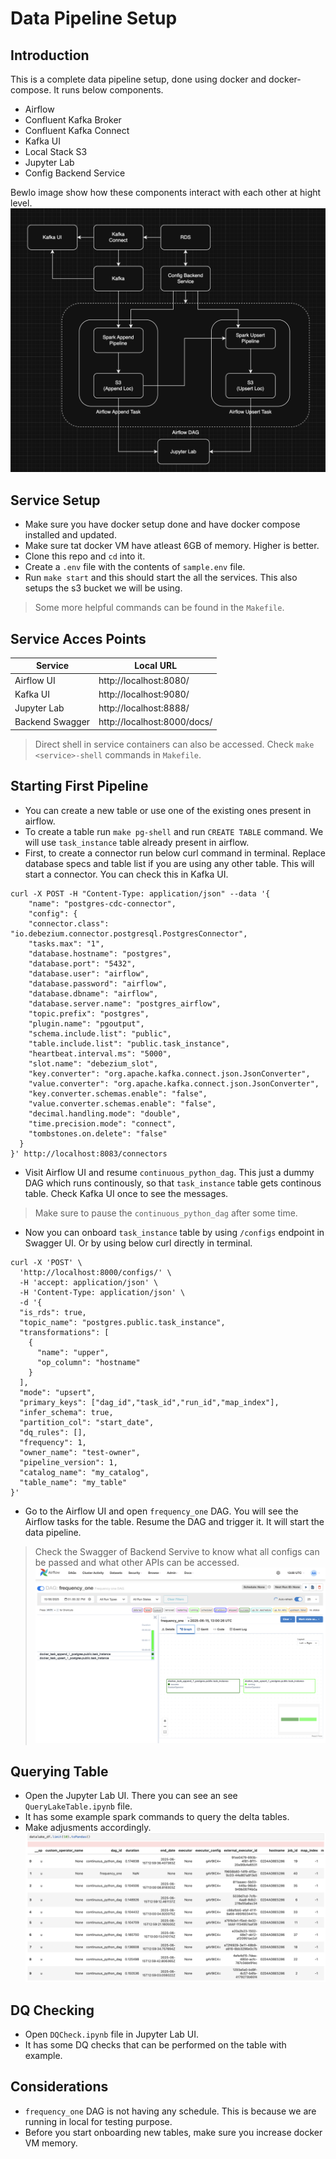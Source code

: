 # Data Pipeline Setup
## Introduction
This is a complete data pipeline setup, done using docker and docker-compose. It runs below components.
* Airflow
* Confluent Kafka Broker
* Confluent Kafka Connect
* Kafka UI
* Local Stack S3
* Jupyter Lab
* Config Backend Service

Bewlo image show how these components interact with each other at hight level.
![Service Interactions](/Images/Diagrapm.png)

## Service Setup
* Make sure you have docker setup done and have docker compose installed and updated.
* Make sure tat docker VM have atleast 6GB of memory. Higher is better.
* Clone this repo and `cd` into it.
* Create a `.env` file with the contents of `sample.env` file.
* Run `make start` and this should start the all the services. This also setups the s3 bucket we will be using.
> Some more helpful commands can be found in the `Makefile`.

## Service Acces Points
| Service           | Local URL                     |
|-----------------  |------------------------------ |
| Airflow UI        | http://localhost:8080/        |
| Kafka UI          | http://localhost:9080/        |
| Jupyter Lab       | http://localhost:8888/        |
| Backend Swagger   | http://localhost:8000/docs/   |
> Direct shell in service containers can also be accessed. Check `make <service>-shell` commands in `Makefile`.

## Starting First Pipeline
* You can create a new table or use one of the existing ones present in airflow.
* To create a table run `make pg-shell` and run `CREATE TABLE` command. We will use `task_instance` table already present in airflow.
* First, to create a connector run below curl command in terminal. Replace database specs and table list if you are using any other table. This will start a connector. You can check this in Kafka UI.
```shell
curl -X POST -H "Content-Type: application/json" --data '{
    "name": "postgres-cdc-connector",
    "config": {
    "connector.class": "io.debezium.connector.postgresql.PostgresConnector",
    "tasks.max": "1",
    "database.hostname": "postgres",
    "database.port": "5432",
    "database.user": "airflow",
    "database.password": "airflow",
    "database.dbname": "airflow",
    "database.server.name": "postgres_airflow",
    "topic.prefix": "postgres",
    "plugin.name": "pgoutput",
    "schema.include.list": "public",
    "table.include.list": "public.task_instance",
    "heartbeat.interval.ms": "5000",
    "slot.name": "debezium_slot",
    "key.converter": "org.apache.kafka.connect.json.JsonConverter",
    "value.converter": "org.apache.kafka.connect.json.JsonConverter",
    "key.converter.schemas.enable": "false",
    "value.converter.schemas.enable": "false",
    "decimal.handling.mode": "double",
    "time.precision.mode": "connect",
    "tombstones.on.delete": "false"
  }
}' http://localhost:8083/connectors
```
* Visit Airflow UI and resume `continuous_python_dag`. This just a dummy DAG which runs continously, so that `task_instance` table gets continous table. Check Kafka UI once to see the messages.
> Make sure to pause the `continuous_python_dag` after some time.
* Now you can onboard `task_instance` table by using `/configs` endpoint in Swagger UI. Or by using below curl directly in terminal.
```shell
curl -X 'POST' \
  'http://localhost:8000/configs/' \
  -H 'accept: application/json' \
  -H 'Content-Type: application/json' \
  -d '{
  "is_rds": true,
  "topic_name": "postgres.public.task_instance",
  "transformations": [
    {
      "name": "upper",
      "op_column": "hostname"
    }
  ],
  "mode": "upsert",
  "primary_keys": ["dag_id","task_id","run_id","map_index"],
  "infer_schema": true,
  "partition_col": "start_date",
  "dq_rules": [],
  "frequency": 1,
  "owner_name": "test-owner",
  "pipeline_version": 1,
  "catalog_name": "my_catalog",
  "table_name": "my_table"
}'
```
* Go to the Airflow UI and open `frequency_one` DAG. You will see the Airflow tasks for the table. Resume the DAG and trigger it. It will start the data pipeline.
> Check the Swagger of Backend Servive to know what all configs can be passed and what other APIs can be accessed.
![Airflow DAG Graph](/Images/AirflowUI.png)

## Querying Table
* Open the Jupyter Lab UI. There you can see an see `QueryLakeTable.ipynb` file.
* It has some example spark commands to query the delta tables.
* Make adjusments accordingly.
![Query Results](/Images/QueryResults.png)

## DQ Checking
* Open `DQCheck.ipynb` file in Jupyter Lab UI.
* It has some DQ checks that can be performed on the table with example.

## Considerations
* `frequency_one` DAG is not having any schedule. This is because we are running in local for testing purpose.
* Before you start onboarding new tables, make sure you increase docker VM memory.
